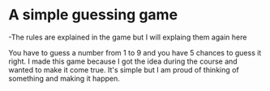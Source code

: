 # A simple guessing game
-The rules are explained in the game but I will explaing them again here

You have to guess a number from 1 to 9 and you have 5 chances to guess it right.
I made this game because I got the idea during the course and wanted to make it come true.
It's simple but I am proud of thinking of something and making it happen.